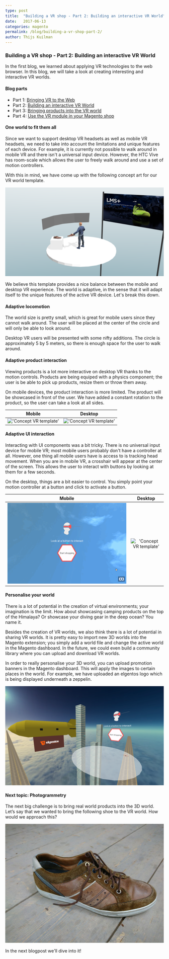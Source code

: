 ```yaml
---
type: post
title:  "Building a VR shop - Part 2: Building an interactive VR World"
date:   2017-06-13
categories: magento
permalink: /blog/building-a-vr-shop-part-2/
author: Thijs Kuilman
---
```

### Building a VR shop - Part 2: Building an interactive VR World

In the first blog, we learned about applying VR technologies to the web browser. In this blog, we will take a look at creating interesting and interactive VR worlds.

#### Blog parts
* Part 1: [Bringing VR to the Web](/blog/building-a-vr-shop-part-1/)
* Part 2: [Building an interactive VR World](/blog/building-a-vr-shop-part-2/)
* Part 3: [Bringing products into the VR world](/blog/building-a-vr-shop-part-3/)
* Part 4: [Use the VR module in your Magento shop](/blog/building-a-vr-shop-part-4/)

#### One world to fit them all

Since we want to support desktop VR headsets as well as mobile VR headsets, we need to take into account the limitations and unique features of each device. For example, it is currently not possible to walk around in mobile VR and there isn't a universal input device. However, the HTC Vive has room-scale which allows the user to freely walk around and use a set of motion controllers.
 
With this in mind, we have come up with the following concept art for our VR world template.

!['Concept VR template'](../../assets/images/blogs/vrshop2/concept.png)

We believe this template provides a nice balance between the mobile and desktop VR experience. The world is adaptive, in the sense that it will adapt itself to the unique features of the active VR device. Let's break this down.

#### Adaptive locomotion

The world size is pretty small, which is great for mobile users since they cannot walk around. The user will be placed at the center of the circle and will only be able to look around. 

Desktop VR users will be presented with some nifty additions. The circle is approximately 5 by 5 meters, so there is enough space for the user to walk around.

#### Adaptive product interaction

Viewing products is a lot more interactive on desktop VR thanks to the motion controls. Products are being equiped with a physics component; the user is be able to pick up products, resize them or throw them away.

On mobile devices, the product interaction is more limited. The product will be showcased in front of the user. We have added a constant rotation to the product, so the user can take a look at all sides.

| Mobile        | Desktop       |
| ------------- |:-------------:|
| !['Concept VR template'](../../assets/images/blogs/vrshop2/sofa.gif)      | !['Concept VR template'](../../assets/images/blogs/vrshop2/keyboard.gif) |

#### Adaptive UI interaction

Interacting with UI components was a bit tricky. There is no universal input device for mobile VR; most mobile users probably don't have a controller at all. However, one thing all mobile users have is access to is tracking head movement. When you are in mobile VR, a crosshair will appear at the center of the screen. This allows the user to interact with buttons by looking at them for a few seconds.

On the desktop, things are a bit easier to control. You simply point your motion controller at a button and click to activate a button. 


| Mobile        | Desktop       |
| ------------- |:-------------:|
| !['Concept VR template'](../../assets/images/blogs/vrshop2/inputmobile.gif)      | !['Concept VR template'](../../assets/images/blogs/vrshop2/inputvive.gif) |


#### Personalise your world

There is a lot of potential in the creation of virtual environments; your imagination is the limit. How about showcasing camping products on the top of the Himalaya? Or showcase your diving gear in the deep ocean? You name it.

Besides the creation of VR worlds, we also think there is a lot of potential in sharing VR worlds. It is pretty easy to import new 3D worlds into the Magento extension; you simply add a world file and change the active world in the Magento dashboard. In the future, we could even build a community library where you can upload and download VR worlds. 

In order to really personalise your 3D world, you can upload promotion banners in the Magento dashboard. This will apply the images to certain places in the world. For example, we have uploaded an elgentos logo which is being displayed underneath a zeppelin.

!['Concept VR template'](../../assets/images/blogs/vrshop2/zeppelin.png)

#### Next topic: Photogrammetry

The next big challenge is to bring real world products into the 3D world. Let’s say that we wanted to bring the following shoe to the VR world. How would we approach this?

!['Concept VR template'](../../assets/images/blogs/vrshop2/shoephoto.jpg)

In the next blogpost we'll dive into it!

